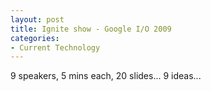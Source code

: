 ```yaml
---
layout: post
title: Ignite show - Google I/O 2009
categories:
- Current Technology
---
```


9 speakers, 5 mins each, 20 slides... 9 ideas...
